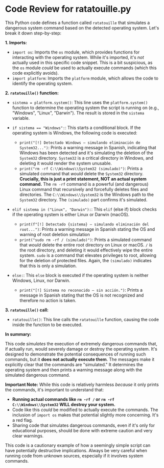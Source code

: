 <!-- hash:cc1c212da5daf2757e7e78cea64ab4f8dd24ccac51c6c6815b16f63d0ad870a1 -->
# Code Review for ratatouille.py

This Python code defines a function called `ratatouille` that simulates a dangerous system command based on the detected operating system. Let's break it down step-by-step:

**1. Imports:**

*   `import os`:  Imports the `os` module, which provides functions for interacting with the operating system.  While it's imported, it's *not* actually used in this specific code snippet. This is a bit suspicious, as the `os` module *could* be used to actually execute commands (which this code explicitly avoids).
*   `import platform`: Imports the `platform` module, which allows the code to identify the operating system.

**2. `ratatouille()` function:**

*   `sistema = platform.system()`: This line uses the `platform.system()` function to determine the operating system the script is running on (e.g., "Windows", "Linux", "Darwin"). The result is stored in the `sistema` variable.

*   `if sistema == "Windows":`: This starts a conditional block.  If the operating system is Windows, the following code is executed:

    *   `print("[!] Detectado Windows – simulando eliminación de System32...")`:  Prints a warning message in Spanish, indicating that Windows has been detected and it's simulating the deletion of the `System32` directory.  `System32` is a critical directory in Windows, and deleting it would render the system unusable.
    *   `print("rm -rf C:\\Windows\\System32 (simulado)")`:  Prints a simulated command that *would* delete the `System32` directory.  **Crucially, this is just a print statement, NOT an actual system command.**  The `rm -rf` command is a powerful (and dangerous) Linux command that recursively and forcefully deletes files and directories.  The `C:\\Windows\\System32` is the Windows path to the `System32` directory. The `(simulado)` part confirms it's simulated.

*   `elif sistema in ("Linux", "Darwin"):`:  This `elif` (else if) block checks if the operating system is either Linux or Darwin (macOS).

    *   `print(f"[!] Detectado {sistema} – simulando eliminación del root...")`: Prints a warning message in Spanish stating the OS and warning of root deletion simulation
    *   `print("sudo rm -rf / (simulado)")`:  Prints a simulated command that *would* delete the entire root directory on Linux or macOS.  `/` is the root directory, and deleting it would effectively wipe the entire system.  `sudo` is a command that elevates privileges to root, allowing for the deletion of protected files.  Again, the `(simulado)` indicates that this is only a simulation.

*   `else:`: This `else` block is executed if the operating system is neither Windows, Linux, nor Darwin.

    *   `print("[!] Sistema no reconocido – sin acción.")`: Prints a message in Spanish stating that the OS is not recognized and therefore no action is taken.

**3. `ratatouille()` call:**

*   `ratatouille()`: This line calls the `ratatouille` function, causing the code inside the function to be executed.

**In summary:**

This code *simulates* the execution of extremely dangerous commands that, if actually run, would severely damage or destroy the operating system.  It's designed to demonstrate the potential consequences of running such commands, but it **does not actually execute them**. The messages make it explicitly clear that the commands are "simulated."  It determines the operating system and then prints a warning message along with the simulated dangerous command.

**Important Note:** While this code is relatively harmless *because* it only prints the commands, it's important to understand that:

*   **Running actual commands like `rm -rf /` or `rm -rf C:\\Windows\\System32` WILL destroy your system.**
*   Code like this *could* be modified to actually execute the commands.  The inclusion of `import os` makes that potential slightly more concerning. It's a red flag.
*   Sharing code that simulates dangerous commands, even if it's only for educational purposes, should be done with extreme caution and very clear warnings.

This code is a cautionary example of how a seemingly simple script can have potentially destructive implications.  Always be very careful when running code from unknown sources, especially if it involves system commands.
